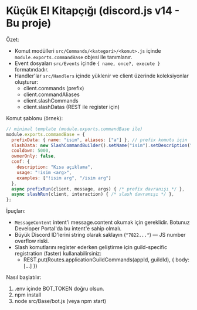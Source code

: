# Küçük El Kitapçığı (discord.js v14 - Bu proje)

Özet:
- Komut modülleri `src/Commands/<kategori>/<komut>.js` içinde `module.exports.commandBase` objesi ile tanımlanır.
- Event dosyaları `src/Events` içinde `{ name, once?, execute }` formatındadır.
- Handler'lar `src/Handlers` içinde yüklenir ve client üzerinde koleksiyonlar oluşturur:
  - client.commands (prefix)
  - client.commandAliases
  - client.slashCommands
  - client.slashDatas (REST ile register için)

Komut şablonu (örnek):
```javascript
// minimal template (module.exports.commandBase ile)
module.exports.commandBase = {
  prefixData: { name: "isim", aliases: ["a"] }, // prefix komutu için
  slashData: new SlashCommandBuilder().setName("isim").setDescription("..."), // slash
  cooldown: 5000,
  ownerOnly: false,
  conf: {
    description: "Kısa açıklama",
    usage: "!isim <arg>",
    examples: ["!isim arg", "/isim arg"]
  },
  async prefixRun(client, message, args) { /* prefix davranışı */ },
  async slashRun(client, interaction) { /* slash davranışı */ },
};
```

İpuçları:
- `MessageContent` intent'i message.content okumak için gereklidir. Botunuz Developer Portal'da bu intent'e sahip olmalı.
- Büyük Discord ID'lerini string olarak saklayın (`"7822..."`) — JS number overflow riski.
- Slash komutlarını register ederken geliştirme için guild-specific registration (faster) kullanabilirsiniz:
  - REST.put(Routes.applicationGuildCommands(appId, guildId), { body: [...] })

Nasıl başlatılır:
1. .env içinde BOT_TOKEN doğru olsun.
2. npm install
3. node src/Base/bot.js (veya npm start)
